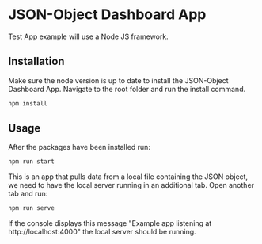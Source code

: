 # JSON-Object Dashboard App

Test App example will use a Node JS framework.

## Installation

Make sure the node version is up to date to install the JSON-Object Dashboard App.
Navigate to the root folder and run the install command.

```bash
npm install
```

## Usage

After the packages have been installed run:

```bash
npm run start
```

This is an app that pulls data from a local file containing the JSON object, we need to have the local server running in an additional tab. Open another tab and run:

```bash
npm run serve
```

If the console displays this message "Example app listening at http://localhost:4000" the local server should be running. 
